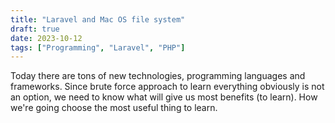 ```yaml
---
title: "Laravel and Mac OS file system"
draft: true
date: 2023-10-12
tags: ["Programming", "Laravel", "PHP"]
---
```


Today there are tons of new technologies, programming languages and frameworks.
Since brute force approach to learn everything obviously is not an option, we
need to know what will give us most benefits (to learn). How we're going choose
the most useful thing to learn. 
